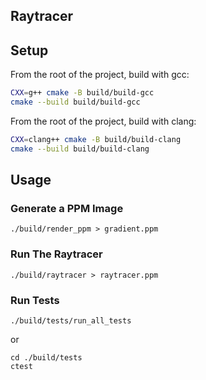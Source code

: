## Raytracer

## Setup
From the root of the project, build with gcc:
```bash
CXX=g++ cmake -B build/build-gcc
cmake --build build/build-gcc
```

From the root of the project, build with clang:
```bash
CXX=clang++ cmake -B build/build-clang
cmake --build build/build-clang
```

## Usage
### Generate a PPM Image
```
./build/render_ppm > gradient.ppm
```

### Run The Raytracer
```
./build/raytracer > raytracer.ppm
```

### Run Tests
```
./build/tests/run_all_tests
```

or 

```
cd ./build/tests
ctest
```
